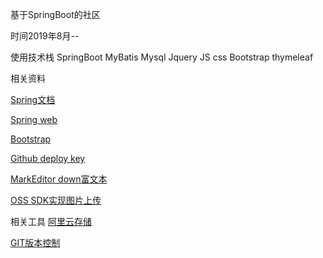 基于SpringBoot的社区

时间2019年8月--

使用技术栈
SpringBoot
MyBatis
Mysql
Jquery
JS
css
Bootstrap
thymeleaf

相关资料

[Spring文档](https://spring.io/guides/)

[Spring web](https://)

[Bootstrap](https://)

[Github deploy key](https://)

[MarkEditor down富文本](https://)

[OSS SDK实现图片上传](https://)

相关工具
[阿里云存储](https://)

[GIT版本控制](https://)





